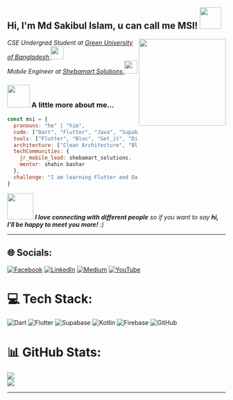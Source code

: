 <h2> Hi, I'm Md Sakibul Islam, u can call me MSI!  <img src="https://media.giphy.com/media/mGcNjsfWAjY5AEZNw6/giphy.gif" width="50"></h2>
  
<img align='right' src="https://cdn.dribbble.com/users/1928646/screenshots/4884082/media/8147bc69f7ec23dc42e282c7869b9e1e.gif" width="200">


<p><em>CSE Undergrad Student at <a href="https://www.green.edu.bd/">Green University of Bangladesh  </a> <img src="https://media.giphy.com/media/fYSnHlufseco8Fh93Z/giphy.gif" width="30"></br>Mobile Engineer at <a href="https://www.shebamart.com.bd/">Shebamart Solutions  </a><img src="https://media.giphy.com/media/WUlplcMpOCEmTGBtBW/giphy.gif" width="30"> 
</em></p>

### <img src="https://media.giphy.com/media/VgCDAzcKvsR6OM0uWg/giphy.gif" width="52"> A little more about me...  

```javascript
const msi = {
  pronouns: "he" | "him",
  code: ["Dart", "Flutter", "Java", "Supabase", "MongoDB"],
  tools: ["Flutter", "Bloc", "Get_it", "Dio", "GoRouter", "Android Studio Iguana"],
  architecture: ["Clean Architecture", "Bloc Pattern", "MVVM", "Modular && Micro service(learning)"],
  techCommunities: {
    jr_mobile_lead: shebamart_solutions, 
    mentor: shahin bashar 
  },
  challenge: "I am learning Flutter and Dart to master reusable/architectured code and become job-ready."
}

```

<img src="https://media.giphy.com/media/LnQjpWaON8nhr21vNW/giphy.gif" width="60"> <em><b>I love connecting with different people</b> so if you want to say <b>hi, I'll be happy to meet you more!</b> :)</em>

---

## 🌐 Socials:
[![Facebook](https://img.shields.io/badge/Facebook-%231877F2.svg?logo=Facebook&logoColor=white)](https://facebook.com/msisakib958) [![LinkedIn](https://img.shields.io/badge/LinkedIn-%230077B5.svg?logo=linkedin&logoColor=white)](https://linkedin.com/in/msisakib958/) [![Medium](https://img.shields.io/badge/Medium-12100E?logo=medium&logoColor=white)](https://medium.com/@msisakib958) [![YouTube](https://img.shields.io/badge/YouTube-%23FF0000.svg?logo=YouTube&logoColor=white)](https://youtube.com/channel/UCVFN4ZY22I0stVlS3KGAmrw) 

# 💻 Tech Stack:
![Dart](https://img.shields.io/badge/dart-%230175C2.svg?style=for-the-badge&logo=dart&logoColor=white) ![Flutter](https://img.shields.io/badge/Flutter-%2302569B.svg?style=for-the-badge&logo=Flutter&logoColor=white) ![Supabase](https://img.shields.io/badge/Supabase-3ECF8E?style=for-the-badge&logo=supabase&logoColor=white) ![Kotlin](https://img.shields.io/badge/kotlin-%237F52FF.svg?style=for-the-badge&logo=kotlin&logoColor=white) ![Firebase](https://img.shields.io/badge/firebase-%23039BE5.svg?style=for-the-badge&logo=firebase)  ![GitHub](https://img.shields.io/badge/github-%23121011.svg?style=for-the-badge&logo=github&logoColor=white) 
# 📊 GitHub Stats:
![](https://github-readme-streak-stats.herokuapp.com/?user=msiprime&theme=github_dark&hide_border=false)<br/>
![](https://github-readme-stats.vercel.app/api/top-langs/?username=msiprime&theme=github_dark&hide_border=false&include_all_commits=false&count_private=true&layout=compact)

---


